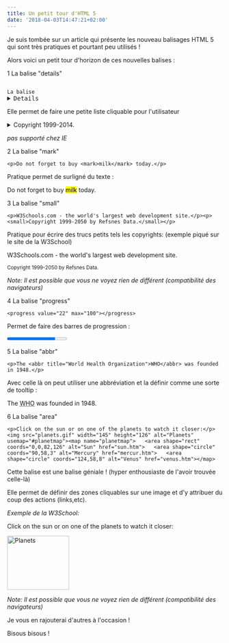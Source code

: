 ```yaml
---
title: Un petit tour d'HTML 5
date: '2018-04-03T14:47:21+02:00'
---
```

Je suis tombée sur un article qui présente les nouveau balisages HTML 5 qui sont très pratiques et pourtant peu utilisés ! 

Alors voici un petit tour d'horizon de ces nouvelles balises : 

1 La balise "details"
<pre><code class="html">
La balise <details> :<details>     
    <summary>Copyright 1999-2014.</summary>    
    <p> - by Refsnes Data. All Rights Reserved.</p>    
    <p>All content and graphics on this web site are the property of the company Refsnes Data.</p>
</details>
</code></pre>


Elle permet de faire une petite liste cliquable pour l'utilisateur 

<details>

  <summary>Copyright 1999-2014.</summary>

  <p> - by SuperAlex. All Rights Reserved.</p>

  <p>All content and graphics on this web site are the property of SuperAlex.</p>

</details>

_pas supporté chez IE_

2 La balise "mark"

```
<p>Do not forget to buy <mark>milk</mark> today.</p>
```

Pratique permet de surligné du texte :

<p>Do not forget to buy <mark>milk</mark> today.</p>

3 La balise "small"

```
<p>W3Schools.com - the world's largest web development site.</p><p><small>Copyright 1999-2050 by Refsnes Data.</small></p>
```

Pratique pour écrire des trucs petits tels les copyrights: (exemple piqué sur le site de la W3School)

<p>W3Schools.com - the world's largest web development site.</p>

<p><small>Copyright 1999-2050 by Refsnes Data.</small></p>

_Note: Il est possible que vous ne voyez rien de différent (compatibilité des navigateurs)_

4 La balise "progress"

```
<progress value="22" max="100"></progress>
```

Permet de faire des barres de progression :

<progress value="80" max="100">

</progress>

5 La balise "abbr"

```
<p>The <abbr title="World Health Organization">WHO</abbr> was founded in 1948.</p>
```

Avec celle là on peut utiliser une abbréviation et la définir comme une sorte de tooltip :

<p>The <abbr title="World Health Organization">WHO</abbr> was founded in 1948.</p>

6 La balise "area"

```
<p>Click on the sun or on one of the planets to watch it closer:</p><img src="planets.gif" width="145" height="126" alt="Planets" usemap="#planetmap"><map name="planetmap">   <area shape="rect" coords="0,0,82,126" alt="Sun" href="sun.htm">   <area shape="circle" coords="90,58,3" alt="Mercury" href="mercur.htm">   <area shape="circle" coords="124,58,8" alt="Venus" href="venus.htm"></map>
```

Cette balise est une balise géniale ! (hyper enthousiaste de l'avoir trouvée celle-là)

Elle permet de définir des zones cliquables sur une image et d'y attribuer du coup des actions (links,etc).

_Exemple de la W3School:_

<p>Click on the sun or on one of the planets to watch it closer:</p>

<img src="https://www.w3schools.com/TAGS/planets.gif" width="145" height="126" alt="Planets" usemap="#planetmap">

<map name="planetmap">

  <area shape="rect" coords="0,0,82,126" alt="Sun" href="sun.htm">

  <area shape="circle" coords="90,58,3" alt="Mercury" href="mercur.htm">

  <area shape="circle" coords="124,58,8" alt="Venus" href="venus.htm">

</map>

_Note: Il est possible que vous ne voyez rien de différent (compatibilité des navigateurs)_

Je vous en rajouterai d'autres à l'occasion ! 

Bisous bisous !
